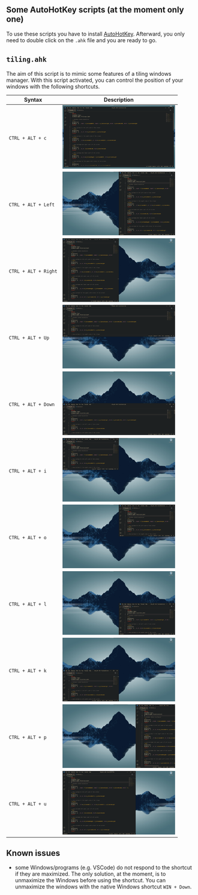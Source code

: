 ## Some AutoHotKey scripts (at the moment only one)
To use these scripts you have to install [AutoHotKey](https://www.autohotkey.com/). Afterward, you only need to double click on the `.ahk` file and you are ready to go.


## `tiling.ahk`
The aim of this script is to mimic some features of a tiling windows manager. With this script activated, you can control the position of your windows with the following shortcuts.


| Syntax      | Description |
| ----------- | ----------- |
| `CTRL + ALT + c`         | <img src="./img/CAC.png" alt="CTRL + ALT + C" width="300">           |
| `CTRL + ALT + Left`      | <img src="./img/CALeft.png" alt="CTRL + ALT + Left" width="300">     |
| `CTRL + ALT + Right`     | <img src="./img/CARight.png" alt="CTRL + ALT + Right" width="300">   |
| `CTRL + ALT + Up`        | <img src="./img/CAUp.png" alt="CTRL + ALT + Up" width="300">         |
| `CTRL + ALT + Down`      | <img src="./img/CADown.png" alt="CTRL + ALT + Down" width="300">     |
| `CTRL + ALT + i`         | <img src="./img/CAI.png" alt="CTRL + ALT + i" width="300">           |
| `CTRL + ALT + o`         | <img src="./img/CAO.png" alt="CTRL + ALT + o" width="300">           |
| `CTRL + ALT + l`         | <img src="./img/CAL.png" alt="CTRL + ALT + l" width="300">           |
| `CTRL + ALT + k`         | <img src="./img/CAK.png" alt="CTRL + ALT + k" width="300">           |
| `CTRL + ALT + p`         | <img src="./img/CAP.png" alt="CTRL + ALT + p" width="300">           |
| `CTRL + ALT + u`         | <img src="./img/CAU.png" alt="CTRL + ALT + u" width="300">           |

## Known issues
* some Windows/programs (e.g. VSCode) do not respond to the shortcut if they are maximized. The only solution, at the moment, is to unmaximize the Windows before using the shortcut. You can unmaximize the windows with the native Windows shortcut `WIN + Down`.
